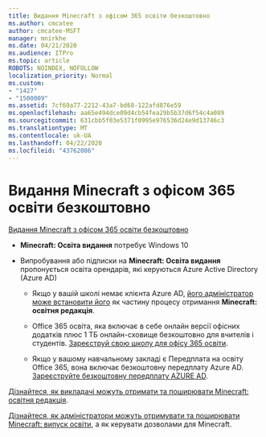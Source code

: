 ```yaml
---
title: Видання Minecraft з офісом 365 освіти безкоштовно
ms.author: cmcatee
author: cmcatee-MSFT
manager: mnirkhe
ms.date: 04/21/2020
ms.audience: ITPro
ms.topic: article
ROBOTS: NOINDEX, NOFOLLOW
localization_priority: Normal
ms.custom:
- "1427"
- "1500009"
ms.assetid: 7cf69a77-2212-43a7-bd68-122afd876e59
ms.openlocfilehash: aa65e494dce09d4cb54fea29b5b37d6f54c4a089
ms.sourcegitcommit: 631cbb5f03e5371f0995e976536d24e9d13746c3
ms.translationtype: MT
ms.contentlocale: uk-UA
ms.lasthandoff: 04/22/2020
ms.locfileid: "43762086"
---
```

# <a name="minecraft-edition-with-office-365-education-for-free"></a>Видання Minecraft з офісом 365 освіти безкоштовно

[Видання Minecraft з офісом 365 освіти безкоштовно](https://docs.microsoft.com/education/windows/get-minecraft-for-education)
  
- **Minecraft: Освіта видання** потребує Windows 10

- Випробування або підписки на **Minecraft: Освіта видання** пропонується освіта орендарів, які керуються Azure Active Directory (Azure AD)

  - Якщо у вашій школі немає клієнта Azure AD, [його адміністратор може встановити його](https://docs.microsoft.com/education/windows/school-get-minecraft) як частину процесу отримання **Minecraft: освітня редакція**.

  - Office 365 освіта, яка включає в себе онлайн версії офісних додатків плюс 1 ТБ онлайн-сховище безкоштовно для вчителів і студентів. [Зареєструй свою школу для офісу 365 освіти](https://products.office.com/academic/office-365-education-plan).

  - Якщо у вашому навчальному закладі є Передплата на освіту Office 365, вона включає безкоштовну передплату Azure AD. [Зареєструйте безкоштовну передплату AZURE AD](https://msdn.microsoft.com/library/windows/hardware/mt703369%28v=vs.85%29.aspx).

[Дізнайтеся, як викладачі можуть отримати та поширювати Minecraft: освітня редакція](https://docs.microsoft.com/education/windows/teacher-get-minecraft).
  
[Дізнайтеся, як адміністратори можуть отримувати та поширювати Minecraft: випуск освіти](https://docs.microsoft.com/education/windows/school-get-minecraft), а як керувати дозволами для Minecraft.